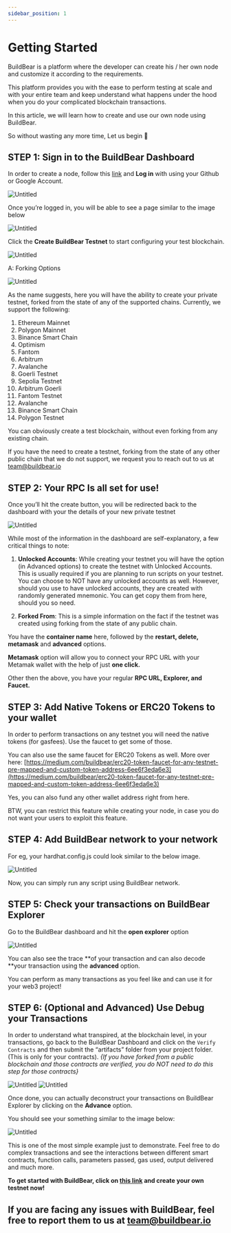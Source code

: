 ```yaml
---
sidebar_position: 1
---
```

# Getting Started

BuildBear is a platform where the developer can create his / her own node and customize it according to the requirements. 

This platform provides you with the ease to perform testing at scale and with your entire team and keep understand what happens under the hood when you do your complicated blockchain transactions. 

In this article, we will learn how to create and use our own node using BuildBear. 

So without wasting any more time, Let us begin 🚀

## STEP 1: Sign in to the BuildBear Dashboard

In order to create a node, follow this [link](https://bit.ly/buildbear-dashboard) and **Log in** with using your Github or Google Account.

![Untitled](./images/Untitled.jpeg)

Once you’re logged in, you will be able to see a page similar to the image below

![Untitled](./images/Dasboard.jpg)

Click the **Create BuildBear Testnet**  to start configuring your test blockchain.

![Untitled](./images/testnet.jpeg)

A: Forking Options

![Untitled](./images/chaindetails.jpeg)

As the name suggests, here you will have the ability to create your private testnet, forked from the state of any of the supported chains.  Currently, we support the following:

1. Ethereum Mainnet
2. Polygon Mainnet
3. Binance Smart Chain
4. Optimism
5. Fantom
6. Arbitrum
7. Avalanche 
8. Goerli Testnet
9. Sepolia Testnet
10. Arbitrum Goerli
11. Fantom Testnet
12. Avalanche 
13. Binance Smart Chain
14. Polygon Testnet
    

You can obviously create a test blockchain, without even forking from any existing chain.

If you have the need to create a testnet, forking from the state of any other public chain that we do not support, we request you to reach out to us at team@buildbear.io

## STEP 2: Your RPC Is all set for use!

Once you’ll hit the create button, you will be redirected back to the dashboard with your the details of your new private testnet

![Untitled](./images/Untitled%204.jpeg)

While most of the information in the dashboard are self-explanatory, a few critical things to note:

1. **Unlocked Accounts**:
While creating your testnet you will have the option (in Advanced options) to create the testnet with Unlocked Accounts.  This is usually required if you are planning to run scripts on your testnet.  You can choose to NOT have any unlocked accounts as well.  However, should you use to have unlocked accounts, they are created with randomly generated mnemonic.  You can get copy them from here, should you so need.

1. **Forked From**: 
This is a simple information on the fact if the testnet was created using forking from the state of any public chain.

You have the **container name** here, followed by the **restart, delete, metamask** and **advanced** options. 

**Metamask** option will allow you to connect your RPC URL with your Metamak wallet with the help of just **one click.** 

Other then the above, you have your regular **RPC URL, Explorer, and Faucet.** 

## STEP 3: Add Native Tokens or ERC20 Tokens to your wallet

In order to perform transactions on any testnet you will need the native tokens (for gasfees).  Use the faucet to get some of those.

You can also use the same faucet for ERC20 Tokens as well.  More over here: [https://medium.com/buildbear/erc20-token-faucet-for-any-testnet-pre-mapped-and-custom-token-address-6ee6f3eda6e3](https://medium.com/buildbear/erc20-token-faucet-for-any-testnet-pre-mapped-and-custom-token-address-6ee6f3eda6e3)

Yes, you can also fund any other wallet address right from here.

BTW, you can restrict this feature while creating your node, in case you do not want your users to exploit this feature.

## STEP 4: Add BuildBear network to your network

For eg, your hardhat.config.js could look similar to the below image. 

![Untitled](./images/Untitled%205.png)

Now, you can simply run any script using BuildBear network. 

## STEP 5: Check your transactions on BuildBear Explorer

Go to the BuildBear dashboard and hit the **open explorer** option 

![Untitled](./images/exp.jpeg)

You can also see the trace **of your transaction and can also decode **your transaction using the **advanced** option. 

You can perform as many transactions as you feel like and can use it for your web3 project! 

## STEP 6: (Optional and Advanced) Use Debug your Transactions

In order to understand what transpired, at the blockchain level, in your transactions, go back to the BuildBear Dashboard and click on the `Verify Contracts` and then submit the “artifacts” folder from your project folder. (This is only for your contracts).  *{If you have forked from a public blockchain and those contracts are verified, you do NOT need to do this step for those contracts}*

![Untitled](./images/Untitled%204.jpeg)
![Untitled](./images/new.jpeg)

Once done, you can actually deconstruct your transactions on BuildBear Explorer by clicking on the **Advance** option.

You should see your something similar to the image below:

 

![Untitled](./images/Explorer-BuildBear.png)

This is one of the most simple example just to demonstrate.  Feel free to do complex transactions and see the interactions between different smart contracts, function calls, parameters passed, gas used, output delivered and much more.

**To get started with BuildBear, click on [this link](http://buildbear.io) and create your own testnet now!** 


## If you are facing any issues with BuildBear, feel free to report them to us at **[team@buildbear.io](mailto:team@buildbear.io)**